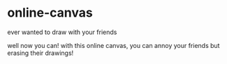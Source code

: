 # online-canvas
ever wanted to draw with your friends

well now you can! with this online canvas, you can annoy your friends but erasing their drawings!
